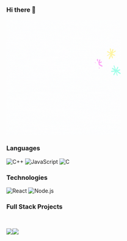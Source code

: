 ### Hi there 👋

<img src="https://github.com/kushagra1212/kushagra1212/blob/main/profile.gif" align="bottom" height="300" width="300"  >

### Languages

![C++](https://img.shields.io/badge/-C++-000?&logo=c%2b%2b&logoColor=00599C)
![JavaScript](https://img.shields.io/badge/-JavaScript-000?&logo=JavaScript)
![C](https://img.shields.io/badge/-C-000?&logo=C)


### Technologies

![React](https://img.shields.io/badge/-React-000?&logo=React)
![Node.js](https://img.shields.io/badge/-Node.js-000?&logo=node.js)


### Full Stack Projects

[![]()](https://github.com/kushagra1212/Eimentum)




<a href="/"><img height="137px" src="https://github-readme-stats.vercel.app/api?username=kushagra1212&hide_title=true&hide_border=true&show_icons=true&include_all_commits=true&count_private=true&line_height=21&text_color=000&icon_color=000&bg_color=0,ea6161,ffc64d,fffc4d,52fa5a&theme=graywhite" /><!-- wi*quL3fcV --><img height="137px" src="https://github-readme-stats.vercel.app/api/top-langs/?username=kushagra1212&hide=html&hide_title=true&hide_border=true&layout=compact&langs_count=6&exclude_repo=comp426,Redventures-Movie-Quotes&text_color=000&icon_color=fff&bg_color=0,52fa5a,4dfcff,c64dff&theme=graywhite" /></a>
